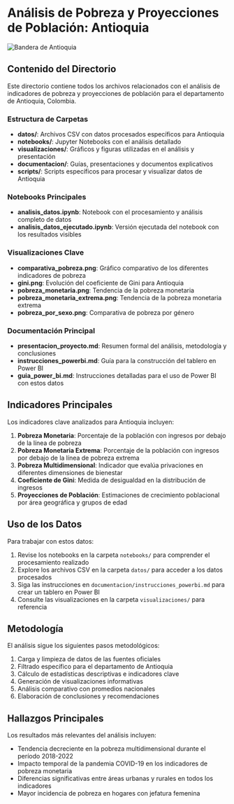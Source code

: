 # Análisis de Pobreza y Proyecciones de Población: Antioquia

![Bandera de Antioquia](https://upload.wikimedia.org/wikipedia/commons/thumb/9/92/Flag_of_Antioquia_Department.svg/320px-Flag_of_Antioquia_Department.svg.png)

## Contenido del Directorio

Este directorio contiene todos los archivos relacionados con el análisis de indicadores de pobreza y proyecciones de población para el departamento de Antioquia, Colombia. 

### Estructura de Carpetas

- **datos/**: Archivos CSV con datos procesados específicos para Antioquia
- **notebooks/**: Jupyter Notebooks con el análisis detallado
- **visualizaciones/**: Gráficos y figuras utilizadas en el análisis y presentación
- **documentacion/**: Guías, presentaciones y documentos explicativos
- **scripts/**: Scripts específicos para procesar y visualizar datos de Antioquia

### Notebooks Principales

- **analisis_datos.ipynb**: Notebook con el procesamiento y análisis completo de datos
- **analisis_datos_ejecutado.ipynb**: Versión ejecutada del notebook con los resultados visibles

### Visualizaciones Clave

- **comparativa_pobreza.png**: Gráfico comparativo de los diferentes indicadores de pobreza
- **gini.png**: Evolución del coeficiente de Gini para Antioquia
- **pobreza_monetaria.png**: Tendencia de la pobreza monetaria
- **pobreza_monetaria_extrema.png**: Tendencia de la pobreza monetaria extrema
- **pobreza_por_sexo.png**: Comparativa de pobreza por género

### Documentación Principal

- **presentacion_proyecto.md**: Resumen formal del análisis, metodología y conclusiones
- **instrucciones_powerbi.md**: Guía para la construcción del tablero en Power BI
- **guia_power_bi.md**: Instrucciones detalladas para el uso de Power BI con estos datos

## Indicadores Principales

Los indicadores clave analizados para Antioquia incluyen:

1. **Pobreza Monetaria**: Porcentaje de la población con ingresos por debajo de la línea de pobreza
2. **Pobreza Monetaria Extrema**: Porcentaje de la población con ingresos por debajo de la línea de pobreza extrema
3. **Pobreza Multidimensional**: Indicador que evalúa privaciones en diferentes dimensiones de bienestar
4. **Coeficiente de Gini**: Medida de desigualdad en la distribución de ingresos
5. **Proyecciones de Población**: Estimaciones de crecimiento poblacional por área geográfica y grupos de edad

## Uso de los Datos

Para trabajar con estos datos:

1. Revise los notebooks en la carpeta `notebooks/` para comprender el procesamiento realizado
2. Explore los archivos CSV en la carpeta `datos/` para acceder a los datos procesados
3. Siga las instrucciones en `documentacion/instrucciones_powerbi.md` para crear un tablero en Power BI
4. Consulte las visualizaciones en la carpeta `visualizaciones/` para referencia

## Metodología

El análisis sigue los siguientes pasos metodológicos:

1. Carga y limpieza de datos de las fuentes oficiales
2. Filtrado específico para el departamento de Antioquia
3. Cálculo de estadísticas descriptivas e indicadores clave
4. Generación de visualizaciones informativas
5. Análisis comparativo con promedios nacionales
6. Elaboración de conclusiones y recomendaciones

## Hallazgos Principales

Los resultados más relevantes del análisis incluyen:

- Tendencia decreciente en la pobreza multidimensional durante el período 2018-2022
- Impacto temporal de la pandemia COVID-19 en los indicadores de pobreza monetaria
- Diferencias significativas entre áreas urbanas y rurales en todos los indicadores
- Mayor incidencia de pobreza en hogares con jefatura femenina
